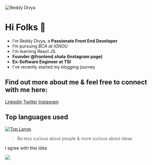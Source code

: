 <!-- ![Divya](https://media-exp1.licdn.com/dms/image/C5603AQFDOiY-yy66IQ/profile-displayphoto-shrink_800_800/0/1634569925842?e=1641427200&v=beta&t=R-MPkNaX_rWh6Er85zliDGXd7SscVETryNFgY2wPoHg) -->

<!-- ![Reddy Divya](https://media-exp1.licdn.com/dms/image/C5616AQEzzmZe_ADm-Q/profile-displaybackgroundimage-shrink_200_800/0/1634573213796?e=1641427200&v=beta&t=L0jXH27B6W-lHvM3kxHnMPhalJFeMJpgBRUsjBCUV58) -->
![Reddy Divya](https://pbs.twimg.com/profile_banners/1427992702289776643/1634573353/600x200)

# Hi Folks 👋

- I'm Reddy Divya, a **Passionate Front End Developer**
- I’m pursuing *BCA at IGNOU* 
- I'm learning React JS.
- **Founder @frontend.shala (Instagram page)**
- **Ex-Software Engineer at TSI**
- I've recently started my *blogging* journey

## Find out more about me & feel free to connect with me here:
 
[LinkedIn](https://www.linkedin.com/in/divya-reddy-58025a12b/)
[Twitter](https://twitter.com/thedivyareddyy)
[Instagram](https://www.instagram.com/p/CVQiVHyPDKN/?utm_medium=copy_link)

## Top languages used
[![Top Langs](https://github-readme-stats.vercel.app/api/top-langs/?username=ReddyDivya&langs_count=8&layout=compact)](https://github.com/ReddyDivya/github-readme-stats)


> Be less curious about people & more curious about ideas

I agree with this idea

<img src="https://github-readme-stats.vercel.app/api?username=ReddyDivya&show_icons=true&theme=synthwave" />
